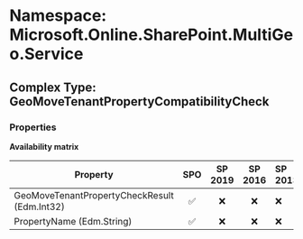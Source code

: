 # Namespace: Microsoft.Online.SharePoint.MultiGeo.Service

## Complex Type: GeoMoveTenantPropertyCompatibilityCheck

### Properties

**Availability matrix**

Property | SPO | SP 2019 | SP 2016 | SP 2013
----------|:---:|:-------:|:-------:|:-------
GeoMoveTenantPropertyCheckResult (Edm.Int32) | ✅ | ❌ | ❌ | ❌
PropertyName (Edm.String) | ✅ | ❌ | ❌ | ❌